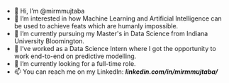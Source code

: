 - 👋 Hi, I’m @mirmmujtaba
- 👀 I’m interested in how Machine Learning and Artificial Intelligence can be used to achieve feats which are humanly impossible.
- 🌱 I’m currently pursuing my Master's in Data Science from Indiana University Bloomington.
- 🌱 I’ve worked as a Data Science Intern where I got the opportunity to work end-to-end on predictive modelling.
- 💞️ I’m currently looking for a full-time role.
- 📫 You can reach me on my LinkedIn: ***linkedin.com/in/mirmmujtaba/***

<!---
mirmmujtaba/mirmmujtaba is a ✨ special ✨ repository because its `README.md` (this file) appears on your GitHub profile.
You can click the Preview link to take a look at your changes.
--->
